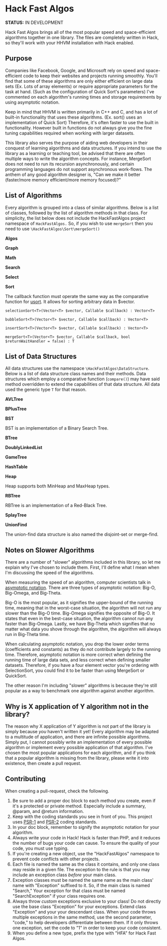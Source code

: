 Hack Fast Algos
==============

**STATUS:** IN DEVELOPMENT

Hack Fast Algos brings all of the most popular speed and space-efficient algorithms together in one library. The files
are completely written in Hack, so they'll work with your HHVM installation with Hack enabled.

Purpose
-------

Companies like Facebook, Google, and Microsoft rely on speed and space-efficient code to keep their websites and
projects running smoothly. You'll find that some of these algorithms are only either efficient on large data sets
(Ex. Lots of array elements) or require appropriate parameters for the task at hand. (Such as the configuration of
Quick Sort's parameters) I've commented on each algorithm's running times and storage requirements by using
asymptotic notation.

Keep in mind that HHVM is written primarily in C++ and C, and has a lot of built-in functionality that uses these
algorithms. (Ex. sort() uses an implementation of Quick Sort) Therefore, it's often faster to use the built in
functionality. However built in functions do not always give you the fine tuning capabilities required when working
with larger datasets.

This library also serves the purpose of aiding web developers in their conquest of learning algorithms and data
structures. If you intend to use the library as a learning or teaching tool, be advised that there are often multiple
ways to write the algorithm concepts. For instance, MergeSort does not need to run its recursion asynchronously, and
certain programming languages do not support asynchronous work-flows. The anthem of any good algorithm designer is,
"Can we make it better (faster/more memory efficient/more memory focused)?"

List of Algorithms
------------------

Every algorithm is grouped into a class of similar algorithms. Below is a list of classes, followed by the list of
algorithm methods in that class. For simplicity, the list below does not include the HackFastAlgos project namespace
of `HackFastAlgos.` So, if you wish to use `mergeSort` then you need to use
`\HackFastAlgos\Sort\mergeSort()`

**Algos**

**Graph**

**Math**

**Search**

**Select**

**Sort**

The callback function must operate the same way as the comparative function for
[usort](http://php.net/manual/en/function.usort.php). It allows for sorting arbitrary data in $vector.

`selectionSort<T>(Vector<T> $vector, Callable $callback) : Vector<T>`

`bubbleSort<T>(Vector<T> $vector, Callable $callback) : Vector<T>`

`insertSort<T>(Vector<T> $vector, Callable $callback) : Vector<T>`

`mergeSort<T>(Vector<T> $vector, Callable $callback, bool $returnWaitHandler = false) : T`

List of Data Structures
-----------------------

All data structures use the namespace `\HackFastAlgos\DataStructure`. Below is a list of data structure class
names and their methods. Data structures which employ a comparative function (`compare()`) may have said method
overridden to extend the capabilities of that data structure. All data used the generic type `T` for that reason.

**AVLTree**

**BPlusTree**

**BST**

BST is an implementation of a Binary Search Tree.

**BTree**

**DoublyLinkedList**

**GameTree**

**HashTable**

**Heap**

Heap supports both MinHeap and MaxHeap types.

**RBTree**

RBTree is an implementation of a Red-Black Tree.

**SplayTree**

**UnionFind**

The union-find data structure is also named the disjoint-set or merge-find. 

Notes on Slower Algorithms
--------------------------

There are a number of "slower" algorithms included in this library, so let me explain why I've chosen to include them.
First, I'll define what I mean when I'm discussing the speed of the algorithms.

When measuring the speed of an algorithm, computer scientists talk in [asymptotic notation](https://www.khanacademy.org/computing/computer-science/algorithms/asymptotic-notation/a/asymptotic-notation). There
are three types of asymptotic notation: Big-O, Big-Omega, and Big-Theta.

Big-O is the most popular, as it signifies the upper-bound of the running time, meaning that in the worst-case
situation, the algorithm will not run any slower than the Big-O time. Big-Omega signifies the opposite of Big-O. It
states that even in the best-case situation, the algorithm cannot run any faster than Big-Omega. Lastly, we have
Big-Theta which signifies that no matter what data you shove through the algorithm, the algorithm will always run in
Big-Theta time.

When calculating asymptotic notation, you drop the lower order terms (coefficients and constants) as they do not
contribute largely to the running time. Therefore, asymptotic notation is more correct when defining the running time
of large data sets, and less correct when defining smaller datasets. Therefore, if you have a four element vector
you're ordering with SelectionSort, you could find it to be faster than using MergeSort or QuickSort.

The other reason I'm including "slower" algorithms is because they're still popular as a way to benchmark one algorithm
against another algorithm.

Why is X application of Y algorithm not in the library?
-------------------------------------------------------

The reason why X application of Y algorithm is not part of the library is simply because *you* haven't written it yet!
Every algorithm may be adapted to a multitude of application, and there are infinite possible algorithms. Simply put,
I cannot possibly write an implementation of every possible algorithm or implement every possible application of that
algorithm. I've chosen the most popular applications for each algorithm, and if you think that a popular algorithm
is missing from the library, please write it into existence, then create a pull request.

Contributing
------------

When creating a pull-request, check the following.

1. Be sure to add a proper doc block to each method you create, even if it's a protected or private method. Especially
include a summary, @param, and @return information.
2. Keep with the coding standards you see in front of you. This project uses [PSR-1](http://www.php-fig.org/psr/psr-1/)
and [PSR-2](http://www.php-fig.org/psr/psr-2/) coding standards.
3. In your doc block, remember to signify the asymptotic notation for your algorithm.
4. Always write your code in Hack! Hack is faster than PHP, and it reduces the number of bugs your code can cause. To
ensure the quality of your code, you must use typing.
5. If you're creating a new object, use the "HackFastAlgos" namespace to prevent code conflicts with other projects.
6. Each file is named the same as the class it contains, and only one class may reside in a given file. The exception
to the rule is that you may include an exception class *before* your main class.
7. Exception classes must be named the same name as the main class' name with "Exception" suffixed to it. So,
if the main class is named "Search," Your exception for that class must be named "SearchException" if your class
requires one.
8. Always throw *custom* exceptions exclusive to your class! Do not directly use the base class "Exception" for your
exceptions. Extend class "Exception" and your your descendant class. When your code throws multiple exceptions in the
same method, use the second parameter, "code," to help developers differentiate between them. If it only throws one
exception, set the code to "1" in order to keep your code consistent.
9. When you define a new type, prefix the type with "HFA" for Hack Fast Algos.
